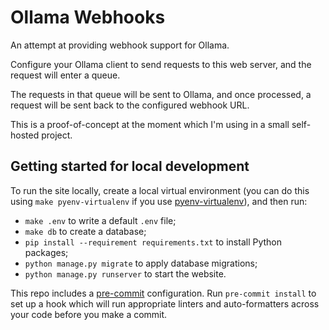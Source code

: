 # Ollama Webhooks

An attempt at providing webhook support for Ollama.

Configure your Ollama client to send requests to this web server, and the request will enter a queue.

The requests in that queue will be sent to Ollama, and once processed, a request will be sent back to the configured webhook URL.

This is a proof-of-concept at the moment which I'm using in a small self-hosted project.

## Getting started for local development

To run the site locally, create a local virtual environment (you can do this using `make pyenv-virtualenv` if you use [pyenv-virtualenv](https://github.com/pyenv/pyenv-virtualenv)), and then run:

- `make .env` to write a default `.env` file;
- `make db` to create a database;
- `pip install --requirement requirements.txt` to install Python packages;
- `python manage.py migrate` to apply database migrations;
- `python manage.py runserver` to start the website.

This repo includes a [pre-commit](https://pre-commit.com/) configuration. Run `pre-commit install` to set up a hook which will run appropriate linters and auto-formatters across your code before you make a commit.

